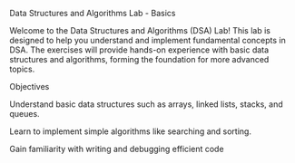 Data Structures and Algorithms Lab - Basics

Welcome to the Data Structures and Algorithms (DSA) Lab! This lab is designed to help you understand and implement fundamental concepts in DSA. The exercises will provide hands-on experience with basic data structures and algorithms, forming the foundation for more advanced topics.

Objectives

Understand basic data structures such as arrays, linked lists, stacks, and queues.

Learn to implement simple algorithms like searching and sorting.

Gain familiarity with writing and debugging efficient code
